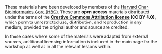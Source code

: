 These materials have been developed by members of the [Harvard Chan Bioinformatics Core (HBC)](http://bioinformatics.sph.harvard.edu/). These are **open access** materials distributed under the terms of the **[Creative Commons Attribution license](https://creativecommons.org/licenses/by/4.0/) (CC BY 4.0)**, which permits unrestricted use, distribution, and reproduction in any medium, provided the original author and source are credited.

In those cases where some of the materials were adapted from external sources, additional licensing information is included in the main page for the workshop as well as in all the relevant lessons within.
